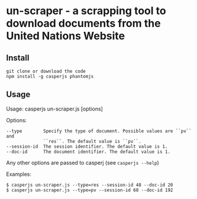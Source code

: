 # un-scraper - a scrapping tool to download documents from the United Nations Website

## Install

```
git clone or download the code
npm install -g casperjs phantomjs
```

## Usage

  Usage: casperjs un-scraper.js [options]

  Options:

    --type        Specify the type of document. Possible values are ``pv`` and
                  ``res``. The default value is ``pv``.
    --session-id  The session identifier. The default value is 1.
    --doc-id      The document identifier. The default value is 1.

  Any other options are passed to casperj (see `casperjs --help`)

  Examples:

    $ casperjs un-scraper.js --type=res --session-id 48 --doc-id 20
    $ casperjs un-scraper.js --type=pv --session-id 68 --doc-id 192
